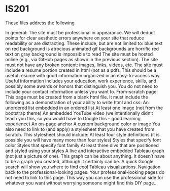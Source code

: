 # IS201

These files address the following

In general:
The site must be professional in appearance. We will deduct points for clear aesthetic errors anywhere on your site that reduce readability or are distracting. These include, but are not limited to:
blue text on red background is atrocious
animated gif backgrounds are horrific
red text on gray background is impossible to read
The site must be hosted online (e.g., via GitHub pages as shown in the previous section).
The site must not have any broken content: images, links, videos, etc.
The site must include a resume portion created in html (not as a pdf). This should be a useful resume with good information organized in an easy-to-access way. Useful information includes your education, work experience, skills, and possibly some awards or honors that distinguish you. You do not need to include your contact information unless you want to.
From-scratch page:
This page must be created from a blank html file.
It must include the following as a demonstration of your ability to write html and css:
An unordered list embedded in an ordered list
At least one image (not from the bootstrap theme)
An embedded YouTube video (we intentionally didn’t teach you this, so you would have to Google this – good learning experience)
An on-page anchor
A custom background color or image
You also need to link to (and apply) a stylesheet that you have created from scratch. This stylesheet should include:
At least four style definitions (it is possible you will have many more than four styles)
Styles that specify font color
Styles that specify font family
At least three divs that are positioned and styled using your styles
A live and interactive embedded Tableau graph (not just a picture of one).
This graph can be about anything. It doesn’t have to be a graph you created, although it certainly can be.
A quick Google search will show you where to find cool Tableau visualizations.
Navigation back to the professional-looking pages.
Your professional-looking pages do not need to link to this page. This way you can use the professional side for whatever you want without worrying someone might find this DIY page…
